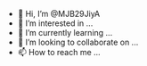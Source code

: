 - 👋 Hi, I’m @MJB29JiyA
- 👀 I’m interested in ...
- 🌱 I’m currently learning ...
- 💞️ I’m looking to collaborate on ...
- 📫 How to reach me ...

<!---
MJB29JiyA/MJB29JiyA is a ✨ special ✨ repository because its `README.md` (this file) appears on your GitHub profile.
You can click the Preview link to take a look at your changes.
--->
